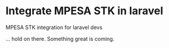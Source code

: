 # Integrate MPESA STK in laravel

MPESA STK integration for laravel devs

... hold on there. Something great is coming.
